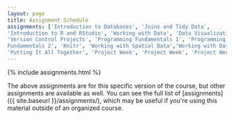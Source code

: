 ```yaml
---
layout: page
title: Assignment Schedule
assignments: ['Introduction to Databases', 'Joins and Tidy Data',
'Introduction to R and RStudio', 'Working with Data', 'Data Visualization',
'Version Control Projects', 'Programming Fundamentals 1', 'Programming
Fundamentals 2', 'Knitr', 'Working with Spatial Data','Working with Databases',
'Putting It All Together', 'Project Week', 'Project Week', 'Project Week']
---
```


{% include assignments.html %}

The above assignments are for this specific version of the course, but other
assignments are available as well. You can see the full list of
[assignments]({{ site.baseurl }}/assignments/), which may be useful if you're using this material
outside of an organized course.

<!-- Schedule Management
- Update the `assignments:` list with `title:` from `assignments/` files. 
- Add 'Template' to `assignments:` to view the course template from `docs/`. 
- The remaining content should be left AS IS.
-->
